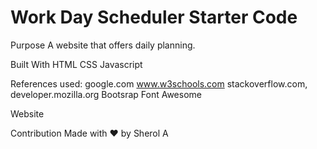 # Work Day Scheduler Starter Code
Purpose
A website that offers daily planning.

Built With
HTML
CSS
Javascript

References used: 
google.com 
www.w3schools.com
stackoverflow.com,
developer.mozilla.org
Bootsrap
Font Awesome


Website


Contribution
Made with ❤ by Sherol A
